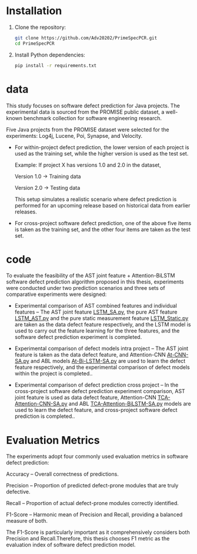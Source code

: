 # Installation
1. Clone the repository:
   ```bash
   git clone https://github.com/Adv20202/PrimeSpecPCR.git
   cd PrimeSpecPCR
   ```

3. Install Python dependencies:
   ```bash
   pip install -r requirements.txt
   ```
# data
This study focuses on software defect prediction for Java projects.
The experimental data is sourced from the PROMISE public dataset, a well-known benchmark collection for software engineering research.

Five Java projects from the PROMISE dataset were selected for the experiments: Log4j, Lucene, Poi, Synapse, and Velocity.
- For within-project defect prediction, the lower version of each project is used as the training set, while the higher version is used as the test set.

  Example:
  If project X has versions 1.0 and 2.0 in the dataset,

  Version 1.0 → Training data

  Version 2.0 → Testing data

  This setup simulates a realistic scenario where defect prediction is performed for an upcoming release based on historical data from earlier releases.
- For cross-project software defect prediction, one of the above five items is taken as the training set, and the other four items are taken as the test set. 

# code
To evaluate the feasibility of the AST joint feature + Attention-BiLSTM software defect prediction algorithm proposed in this thesis, experiments were conducted under two prediction scenarios and three sets of comparative experiments were designed:

- Experimental comparison of AST combined features and individual features – The AST joint feature [LSTM_SA.py](code/LSTM_SA.py), the pure AST feature [LSTM_AST.py](code/LSTM_AST.py) and the pure static measurement feature [LSTM_Static.py](code/LSTM_Static.py) are taken as the data defect feature respectively, and the LSTM model is used to carry out the feature learning for the three features, and the software defect prediction experiment is completed.

- Experimental comparison of defect models intra project – The AST joint feature is taken as the data defect feature, and Attention-CNN [At-CNN-SA.py](code/At-CNN-SA.py) and ABL models [At-Bi-LSTM-SA.py](code/At-Bi-LSTM-SA.py) are used to learn the defect feature respectively, and the experimental comparison of defect models within the project is completed..

- Experimental comparison of defect prediction cross project – In the cross-project software defect prediction experiment comparison, AST joint feature is used as data defect feature, Attention-CNN [TCA-Attention-CNN-SA.py](code/TCA-Attention-CNN-SA.py) and ABL [TCA-Attention-BiLSTM-SA.py](code/TCA-Attention-BiLSTM-SA.py) models are used to learn the defect feature, and cross-project software defect prediction is completed..

# Evaluation Metrics

  The experiments adopt four commonly used evaluation metrics in software defect prediction:

  Accuracy – Overall correctness of predictions.

  Precision – Proportion of predicted defect-prone modules that are truly defective.

  Recall – Proportion of actual defect-prone modules correctly identified.

  F1-Score – Harmonic mean of Precision and Recall, providing a balanced measure of both.

  The F1-Score is particularly important as it comprehensively considers both Precision and Recall.Therefore, this thesis chooses F1 metric as the evaluation index of software defect prediction model.
